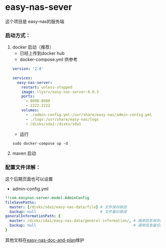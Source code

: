 # easy-nas-sever

这个项目是 easy-nas的服务端

### 启动方式：

1. docker 启动（推荐）
    * 已经上传到docker hub
    * docker-compose.yml 供参考
    ```yml
    version: '2.0'
      
    services:
      easy-nas-server:
        restart: unless-stopped
        image: llysrv/easy-nas-server:0.0.3
        ports:
          - 8888:8888
          - 2222:2222
        volumes:
          - ./admin-config.yml:/usr/share/easy-nas/admin-config.yml
          - ./logs:/usr/share/easy-nas/logs
          - /disks/sda1:/disks/sda1
    ```
    * 运行
    ```shell
    sudo docker-compose up -d
    ```
2. maven 启动


### 配置文件详解：
这个后期页面也可以设置
* admin-config.yml
```yml
!!com.easynas.server.model.AdminConfig
fileSavePaths:
  master: [/disks/sda1/easy-nas-data/file] # 文件保存路径
  backup: null                             # 文件备份路径 
generalInformationPath: {
  master: /disks/sda1/easy-nas-data/general-information/, # 通用信息保存路径
  backup: null                                            # 通用信息备份路径
}
```

其他文档在[easy-nas-doc-and-plan](https://github.com/easy-nas/easy-nas-doc-and-plan/wiki/easy-nas)维护
